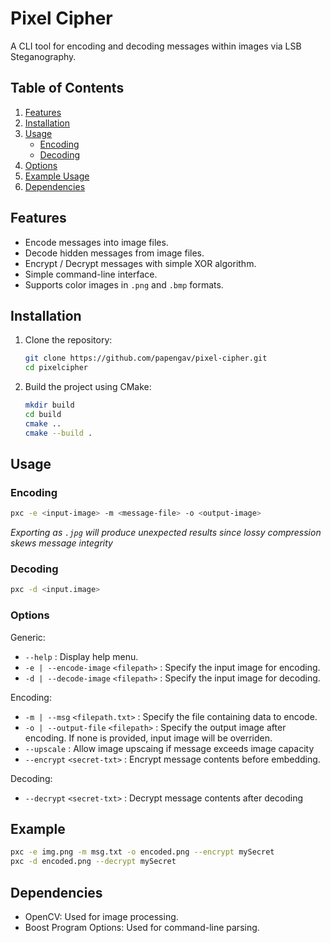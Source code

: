 # Pixel Cipher

A CLI tool for encoding and decoding messages within images via LSB Steganography.

## Table of Contents
1. [Features](#features)
2. [Installation](#installation)
3. [Usage](#usage)
   - [Encoding](#encoding)
   - [Decoding](#decoding)
4. [Options](#options)
5. [Example Usage](#example)
6. [Dependencies](#dependencies)

## Features
- Encode messages into image files.
- Decode hidden messages from image files.
- Encrypt / Decrypt messages with simple XOR algorithm.
- Simple command-line interface.
- Supports color images in `.png` and `.bmp` formats.

## Installation

1. Clone the repository:
    ```sh
    git clone https://github.com/papengav/pixel-cipher.git
    cd pixelcipher
    ```

2. Build the project using CMake:
    ```sh
    mkdir build
    cd build
    cmake ..
    cmake --build .
    ```

## Usage
### Encoding
```sh
pxc -e <input-image> -m <message-file> -o <output-image>
```

*Exporting as `.jpg` will produce unexpected results since lossy compression skews message integrity*

### Decoding
```sh
pxc -d <input.image>
```

### Options
Generic:
* `--help` : Display help menu.
* `-e | --encode-image` `<filepath>` : Specify the input image for encoding.
* `-d | --decode-image` `<filepath>` : Specify the input image for decoding.

Encoding:
* `-m | --msg` `<filepath.txt>` : Specify the file containing data to encode.
* `-o | --output-file` `<filepath>` : Specify the output image after encoding. If none is provided, input image will be overriden.
* `--upscale` : Allow image upscaing if message exceeds image capacity
* `--encrypt` `<secret-txt>` : Encrypt message contents before embedding.

Decoding:
* `--decrypt` `<secret-txt>` : Decrypt message contents after decoding

## Example
```sh
pxc -e img.png -m msg.txt -o encoded.png --encrypt mySecret
pxc -d encoded.png --decrypt mySecret
```

## Dependencies
* OpenCV: Used for image processing.
* Boost Program Options: Used for command-line parsing.
